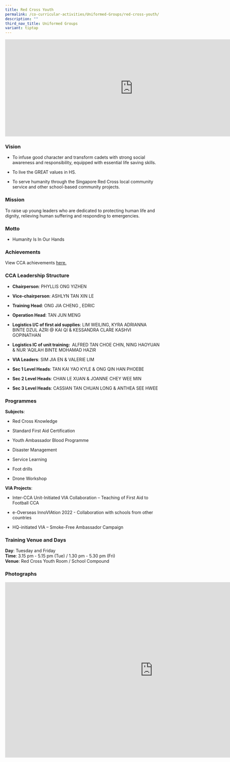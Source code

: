```yaml
---
title: Red Cross Youth
permalink: /co-curricular-activities/Uniformed-Groups/red-cross-youth/
description: ""
third_nav_title: Uniformed Groups
variant: tiptap
---
```

<div class="iframe-wrapper">
<iframe height="315" width="830" allowfullscreen="true" frameborder="0" src="https://www.youtube.com/embed/81Y_k6URokY"></iframe>
</div>
<h3>Vision</h3>
<ul data-tight="true" class="tight">
<li>
<p>To infuse good character and transform cadets with strong social awareness
and responsibility, equipped with essential life saving skills.</p>
</li>
<li>
<p>To live the GREAT values in HS.</p>
</li>
<li>
<p>To serve humanity through the Singapore Red Cross local community service
and other school-based community projects.</p>
</li>
</ul>
<h3>Mission</h3>
<p>To raise up young leaders who are dedicated to protecting human life and
dignity, relieving human suffering and responding to emergencies.</p>
<h3>Motto</h3>
<ul data-tight="true" class="tight">
<li>
<p>Humanity Is In Our Hands</p>
</li>
</ul>
<h3>Achievements</h3>
<p>View CCA achievements <a href="https://www.hougangsec.moe.edu.sg/about-us/Achievements/cca-achievements/" rel="noopener nofollow" target="_blank">here.</a>
</p>
<h3>CCA Leadership Structure</h3>
<ul data-tight="true" class="tight">
<li>
<p><strong>Chairperson</strong>: PHYLLIS ONG YIZHEN</p>
</li>
<li>
<p><strong>Vice-chairperson</strong>: ASHLYN TAN XIN LE</p>
</li>
<li>
<p><strong>Training Head</strong>: ONG JIA CHENG , EDRIC</p>
</li>
<li>
<p><strong>Operation Head</strong>: TAN JUN MENG</p>
</li>
<li>
<p><strong>Logistics I/C of first aid supplies</strong>: LIM WEILING, KYRA
ADRIANNA BINTE DZUL AZRI @ KAI QI &amp; KESSANDRA CLARE KASHVI GOPINATHAN</p>
</li>
<li>
<p><strong>Logistics IC of unit training: &nbsp;</strong>ALFRED TAN CHOE
CHIN, NING HAOYUAN &amp; NUR 'AQILAH BINTE MOHAMAD HAZIR</p>
</li>
<li>
<p><strong>VIA Leaders</strong>: SIM JIA EN &amp; VALERIE LIM</p>
</li>
<li>
<p><strong>Sec 1 Level Heads</strong>: TAN KAI YAO KYLE &amp; ONG QIN HAN
PHOEBE</p>
</li>
<li>
<p><strong>Sec 2 Level Heads</strong>: CHAN LE XUAN&nbsp;&amp; JOANNE CHEY
WEE MIN</p>
</li>
<li>
<p><strong>Sec 3 Level Heads</strong>: CASSIAN TAN CHUAN LONG &amp; ANTHEA
SEE HWEE</p>
</li>
</ul>
<h3>Programmes</h3>
<p><strong>Subjects</strong>:</p>
<ul data-tight="true" class="tight">
<li>
<p>Red Cross Knowledge</p>
</li>
<li>
<p>Standard First Aid Certification</p>
</li>
<li>
<p>Youth Ambassador Blood Programme</p>
</li>
<li>
<p>Disaster Management</p>
</li>
<li>
<p>Service Learning</p>
</li>
<li>
<p>Foot drills</p>
</li>
<li>
<p>Drone Workshop</p>
</li>
</ul>
<p><strong>VIA Projects</strong>:</p>
<ul data-tight="true" class="tight">
<li>
<p>Inter-CCA Unit-Initiated VIA Collaboration – Teaching of First Aid to
Football CCA</p>
</li>
<li>
<p>e-Overseas InnoVIAtion 2022 - Collaboration with schools from other countries</p>
</li>
<li>
<p>HQ-initiated VIA – Smoke-Free Ambassador Campaign</p>
</li>
</ul>
<h3>Training Venue and Days</h3>
<p><strong>Day</strong>: Tuesday and Friday
<br><strong>Time</strong>: 3.15 pm - 5.15 pm (Tue) / 1.30 pm - 5.30 pm (Fri)
<br><strong>Venue</strong>:&nbsp;Red Cross Youth Room / School Compound</p>
<h3>Photographs</h3>
<div class="iframe-wrapper">
<iframe height="569" width="960" allowfullscreen="true" frameborder="0" src="https://docs.google.com/presentation/d/1FvSAvmmE7JbqYIwyqsE4wzYkpzCLZCrkoYaVAv1HfSs/embed?start=true&amp;loop=true&amp;delayms=3000"></iframe>
</div>
<p></p>
